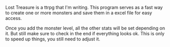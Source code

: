 Lost Treasure is a ttrpg that I'm writing.
This program serves as a fast way to create one or more monsters and save them in a excel file for easy access.

Once you add the monster level, all the other stats will be set depending on it. But still make sure to check in the end if everything looks ok.
This is only to speed up things, you still need to adjust it.
